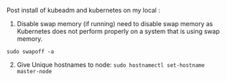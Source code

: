 Post install of kubeadm and kubernetes on my local :


1. Disable swap memory (if running)
 need to disable swap memory as Kubernetes does not perform properly on a system that is using swap memory.
 ```   
 sudo swapoff -a
 ```
2. Give Unique hostnames to node:
 ``sudo hostnamectl set-hostname master-node``
 
